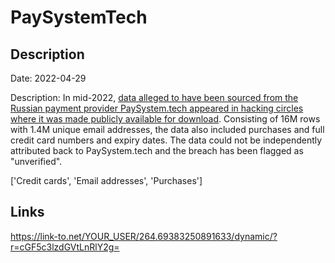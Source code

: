 # PaySystemTech

## Description

Date: 2022-04-29

Description:
In mid-2022, <a href="https://twitter.com/troyhunt/status/1711145477872431529" target="_blank" rel="noopener">data alleged to have been sourced from the Russian payment provider PaySystem.tech appeared in hacking circles where it was made publicly available for download</a>. Consisting of 16M rows with 1.4M unique email addresses, the data also included purchases and full credit card numbers and expiry dates. The data could not be independently attributed back to PaySystem.tech and the breach has been flagged as &quot;unverified&quot;.


['Credit cards', 'Email addresses', 'Purchases']

## Links

https://link-to.net/YOUR_USER/264.69383250891633/dynamic/?r=cGF5c3lzdGVtLnRlY2g=